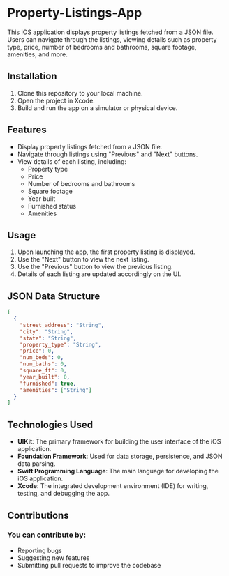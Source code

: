 # Property-Listings-App
This iOS application displays property listings fetched from a JSON file. Users can navigate through the listings, viewing details such as property type, price, number of bedrooms and bathrooms, square footage, amenities, and more.

## Installation
1. Clone this repository to your local machine.
2. Open the project in Xcode.
3. Build and run the app on a simulator or physical device.

## Features
- Display property listings fetched from a JSON file.
- Navigate through listings using "Previous" and "Next" buttons.
- View details of each listing, including:
  - Property type
  - Price
  - Number of bedrooms and bathrooms
  - Square footage
  - Year built
  - Furnished status
  - Amenities

## Usage
1. Upon launching the app, the first property listing is displayed.
2. Use the "Next" button to view the next listing.
3. Use the "Previous" button to view the previous listing.
4. Details of each listing are updated accordingly on the UI.

## JSON Data Structure
```json
[
  {
    "street_address": "String",
    "city": "String",
    "state": "String",
    "property_type": "String",
    "price": 0,
    "num_beds": 0,
    "num_baths": 0,
    "square_ft": 0,
    "year_built": 0,
    "furnished": true,
    "amenities": ["String"]
  }
]
```

## Technologies Used
- **UIKit**: The primary framework for building the user interface of the iOS application.
- **Foundation Framework**: Used for data storage, persistence, and JSON data parsing.
- **Swift Programming Language**: The main language for developing the iOS application.
- **Xcode**: The integrated development environment (IDE) for writing, testing, and debugging the app.

  
## Contributions
### You can contribute by:
-  Reporting bugs
-  Suggesting new features
-  Submitting pull requests to improve the codebase
